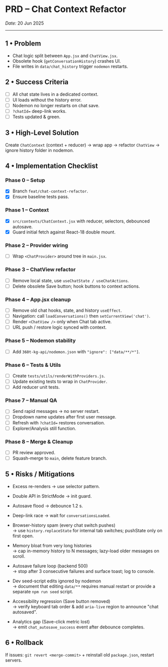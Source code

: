 # PRD – Chat Context Refactor  
_Date:_ 20 Jun 2025  

---

## 1 • Problem  
- Chat logic split between `App.jsx` and `ChatView.jsx`.  
- Obsolete hook (`getConversationHistory`) crashes UI.  
- File writes in `data/chat_history` trigger `nodemon` restarts.

## 2 • Success Criteria  
- [ ] All chat state lives in a dedicated context.  
- [ ] UI loads without the history error.  
- [ ] Nodemon no longer restarts on chat save.  
- [ ] `?chatId=` deep-link works.  
- [ ] Tests updated & green.

## 3 • High-Level Solution  
Create `ChatContext` (context + reducer) → wrap app → refactor `ChatView` → ignore history folder in nodemon.

## 4 • Implementation Checklist  

### Phase 0 – Setup  
- [x] Branch `feat/chat-context-refactor`.  
- [x] Ensure baseline tests pass.

### Phase 1 – Context  
- [x] `src/contexts/ChatContext.jsx` with reducer, selectors, debounced autosave.  
- [x] Guard initial fetch against React-18 double mount.  

### Phase 2 – Provider wiring  
- [ ] Wrap `<ChatProvider>` around tree in `main.jsx`.

### Phase 3 – ChatView refactor  
- [ ] Remove local state, use `useChatState / useChatActions`.  
- [ ] Delete obsolete Save button; hook buttons to context actions.

### Phase 4 – App.jsx cleanup  
- [ ] Remove old chat hooks, state, and history `useEffect`.  
- [ ] Navigation: call `loadConversations()` then `setCurrentView('chat')`.  
- [ ] Render `<ChatView />` only when Chat tab active.  
- [ ] URL push / restore logic synced with context.

### Phase 5 – Nodemon stability  
- [ ] Add `360t-kg-api/nodemon.json` with `"ignore": ["data/**/*"]`.

### Phase 6 – Tests & Utils  
- [ ] Create `tests/utils/renderWithProviders.js`.  
- [ ] Update existing tests to wrap in `ChatProvider`.  
- [ ] Add reducer unit tests.

### Phase 7 – Manual QA  
- [ ] Send rapid messages → no server restart.  
- [ ] Dropdown name updates after first user message.  
- [ ] Refresh with `?chatId=` restores conversation.  
- [ ] Explorer/Analysis still function.

### Phase 8 – Merge & Cleanup  
- [ ] PR review approved.  
- [ ] Squash-merge to `main`, delete feature branch.

## 5 • Risks / Mitigations  
- Excess re-renders → use selector pattern.  
- Double API in StrictMode → init guard.  
- Autosave flood → debounce 1.2 s.  
- Deep-link race → wait for `conversationsLoaded`.  

- Browser-history spam (every chat switch pushes)  
  → use `history.replaceState` for internal tab switches; pushState only on first open.  

- Memory bloat from very long histories  
  → cap in-memory history to N messages; lazy-load older messages on scroll.  

- Autosave failure loop (backend 500)  
  → stop after 3 consecutive failures and surface toast; log to console.  

- Dev seed-script edits ignored by nodemon  
  → document that editing `data/**` requires manual restart or provide a separate `npm run seed` script.  

- Accessibility regression (Save button removed)  
  → verify keyboard tab order & add `aria-live` region to announce "chat autosaved".  

- Analytics gap (Save-click metric lost)  
  → emit `chat_autosave_success` event after debounce completes.

## 6 • Rollback  
If issues: `git revert <merge-commit>` + reinstall old `package.json`, restart servers.

